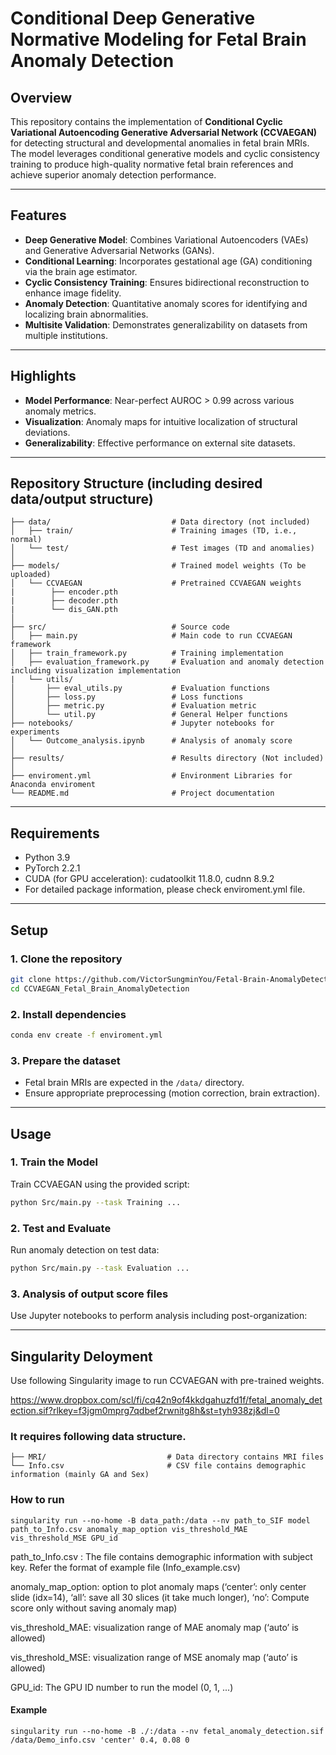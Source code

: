 # Conditional Deep Generative Normative Modeling for Fetal Brain Anomaly Detection

## Overview  
This repository contains the implementation of **Conditional Cyclic Variational Autoencoding Generative Adversarial Network (CCVAEGAN)** for detecting structural and developmental anomalies in fetal brain MRIs. The model leverages conditional generative models and cyclic consistency training to produce high-quality normative fetal brain references and achieve superior anomaly detection performance.

---

## Features  
- **Deep Generative Model**: Combines Variational Autoencoders (VAEs) and Generative Adversarial Networks (GANs).  
- **Conditional Learning**: Incorporates gestational age (GA) conditioning via the brain age estimator.  
- **Cyclic Consistency Training**: Ensures bidirectional reconstruction to enhance image fidelity.  
- **Anomaly Detection**: Quantitative anomaly scores for identifying and localizing brain abnormalities.  
- **Multisite Validation**: Demonstrates generalizability on datasets from multiple institutions.  

---

## Highlights  
- **Model Performance**: Near-perfect AUROC > 0.99 across various anomaly metrics.  
- **Visualization**: Anomaly maps for intuitive localization of structural deviations.  
- **Generalizability**: Effective performance on external site datasets.  

---

## Repository Structure (including desired data/output structure)  
```
├── data/                           # Data directory (not included)
│   ├── train/                      # Training images (TD, i.e., normal)
│   └── test/                       # Test images (TD and anomalies)
│
├── models/                         # Trained model weights (To be uploaded)
│   └── CCVAEGAN                    # Pretrained CCVAEGAN weights
|        ├── encoder.pth
|        ├── decoder.pth
|        └── dis_GAN.pth            
│
├── src/                            # Source code
│   ├── main.py                     # Main code to run CCVAEGAN framework
│   ├── train_framework.py          # Training implementation
│   ├── evaluation_framework.py     # Evaluation and anomaly detection including visualization implementation
|   └── utils/                            
│       ├── eval_utils.py           # Evaluation functions
│       ├── loss.py                 # Loss functions
│       ├── metric.py               # Evaluation metric
│       └── util.py                 # General Helper functions
├── notebooks/                      # Jupyter notebooks for experiments
│   └── Outcome_analysis.ipynb      # Analysis of anomaly score
│
├── results/                        # Results directory (Not included)
│
├── enviroment.yml                  # Environment Libraries for Anaconda enviroment
└── README.md                       # Project documentation
```

---

## Requirements  
- Python 3.9  
- PyTorch 2.2.1  
- CUDA (for GPU acceleration): cudatoolkit 11.8.0, cudnn 8.9.2
- For detailed package information, please check enviroment.yml file.

---

## Setup  
### 1. Clone the repository  
```bash
git clone https://github.com/VictorSungminYou/Fetal-Brain-AnomalyDetection
cd CCVAEGAN_Fetal_Brain_AnomalyDetection
```

### 2. Install dependencies  
```bash
conda env create -f enviroment.yml
```

### 3. Prepare the dataset  
- Fetal brain MRIs are expected in the `/data/` directory.  
- Ensure appropriate preprocessing (motion correction, brain extraction).

---

## Usage  
### 1. Train the Model  
Train CCVAEGAN using the provided script:  
```bash
python Src/main.py --task Training ...
```

### 2. Test and Evaluate  
Run anomaly detection on test data:  
```bash
python Src/main.py --task Evaluation ...
```

### 3. Analysis of output score files  
Use Jupyter notebooks to perform analysis including post-organization:  

---

## Singularity Deloyment
Use following Singularity image to run CCVAEGAN with pre-trained weights.

https://www.dropbox.com/scl/fi/cq42n9of4kkdgahuzfd1f/fetal_anomaly_detection.sif?rlkey=f3jgm0mprg7qdbef2rwnitg8h&st=tyh938zj&dl=0  

### It requires following data structure.
```
├── MRI/                           # Data directory contains MRI files
└── Info.csv                       # CSV file contains demographic information (mainly GA and Sex)
```

### How to run
```
singularity run --no-home -B data_path:/data --nv path_to_SIF model path_to_Info.csv anomaly_map_option vis_threshold_MAE vis_threshold_MSE GPU_id
```
path_to_Info.csv : The file contains demographic information with subject key. Refer the format of example file (Info_example.csv)

anomaly_map_option: option to plot anomaly maps (‘center’: only center slide (idx=14), ‘all’: save all 30 slices (it take much longer), ‘no’: Compute score only without saving anomaly map)

vis_threshold_MAE: visualization range of MAE anomaly map (‘auto’ is allowed)

vis_threshold_MSE: visualization range of MSE anomaly map (‘auto’ is allowed)

GPU_id: The GPU ID number to run the model (0, 1, ...)

#### Example
```
singularity run --no-home -B ./:/data --nv fetal_anomaly_detection.sif /data/Demo_info.csv 'center' 0.4, 0.08 0
```

